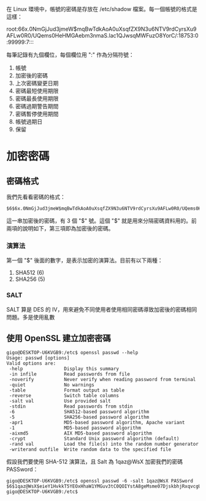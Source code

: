 在 Linux 環境中，帳號的密碼是存放在 /etc/shadow 檔案。每一個帳號的格式是這樣：

root:$6$6x.0NmGjJud3jmeW$mqBwTdkAoA0uXsqfZX9N3u6NTV9rdCyrsXu9AFLw0R0/UQems0HeHMGAebm3nmaS.lac1QJwsqMWFuzO8YorC/:18753:0:99999:7:::

每筆記錄有九個欄位，每個欄位用 ":" 作為分隔符號：

1. 帳號
2. 加密後的密碼
3. 上次密碼變更日期
4. 密碼最短使用期限
5. 密碼最長使用期限
6. 密碼過期警告期間
7. 密碼暫停使用期間
8. 帳號過期日
9. 保留

# 加密密碼

## 密碼格式

我們先看看密碼的格式：

```
$6$6x.0NmGjJud3jmeW$mqBwTdkAoA0uXsqfZX9N3u6NTV9rdCyrsXu9AFLw0R0/UQems0HeHMGAebm3nmaS.lac1QJwsqMWFuzO8YorC/
```

這一串加密後的密碼，有 3 個 "$" 號。這個 "$" 就是用來分隔密碼資料用的。前兩項的說明如下，第三項即為加密後的密碼。

### 演算法

第一個 "$" 後面的數字，是表示加密的演算法。目前有以下兩種：
1. SHA512 (6) 
2. SHA256 (5)

### SALT

SALT 算是 DES 的 IV，用來避免不同使用者使用相同密碼導致加密後的密碼相同問題。多是使用亂數


## 使用 OpenSSL 建立加密密碼

```
gigo@DESKTOP-U6KVGB9:/etc$ openssl passwd --help
Usage: passwd [options]
Valid options are:
 -help               Display this summary
 -in infile          Read passwords from file
 -noverify           Never verify when reading password from terminal
 -quiet              No warnings
 -table              Format output as table
 -reverse            Switch table columns
 -salt val           Use provided salt
 -stdin              Read passwords from stdin
 -6                  SHA512-based password algorithm
 -5                  SHA256-based password algorithm
 -apr1               MD5-based password algorithm, Apache variant
 -1                  MD5-based password algorithm
 -aixmd5             AIX MD5-based password algorithm
 -crypt              Standard Unix password algorithm (default)
 -rand val           Load the file(s) into the random number generator
 -writerand outfile  Write random data to the specified file
```

假設我們要使用 SHA-512 演算法，且 Salt 為 1qaz@WsX 加密我們的密碼 PASSword：

```
gigo@DESKTOP-U6KVGB9:/etc$ openssl passwd -6 -salt 1qaz@WsX PASSword
$6$1qaz@WsX$eieY1HvkkT5YEOxHhaW1YMGuv3tC0QOIYstA8geMsme07DjskbhjRxqvcgUuhdkCpj86teLgEgfEXLZayiyxU.
gigo@DESKTOP-U6KVGB9:/etc$
```

